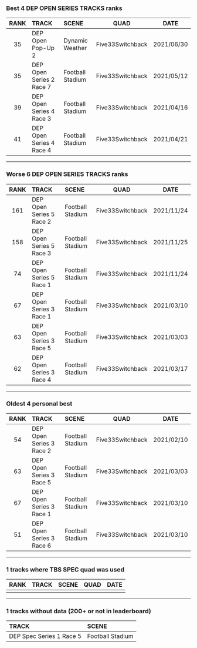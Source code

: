 ### Best 4 DEP OPEN SERIES TRACKS ranks
|RANK|TRACK|SCENE|QUAD|DATE|
|:---:|:---|:---|:---:|:---:|
|35|DEP Open Pop-Up 2|Dynamic Weather|Five33Switchback|2021/06/30|
|35|DEP Open Series 2 Race 7|Football Stadium|Five33Switchback|2021/05/12|
|39|DEP Open Series 4 Race 3|Football Stadium|Five33Switchback|2021/04/16|
|41|DEP Open Series 4 Race 4|Football Stadium|Five33Switchback|2021/04/21|
---
### Worse 6 DEP OPEN SERIES TRACKS ranks
|RANK|TRACK|SCENE|QUAD|DATE|
|:---:|:---|:---|:---:|:---:|
|161|DEP Open Series 5 Race 2|Football Stadium|Five33Switchback|2021/11/24|
|158|DEP Open Series 5 Race 3|Football Stadium|Five33Switchback|2021/11/25|
|74|DEP Open Series 5 Race 1|Football Stadium|Five33Switchback|2021/11/24|
|67|DEP Open Series 3 Race 1|Football Stadium|Five33Switchback|2021/03/10|
|63|DEP Open Series 3 Race 5|Football Stadium|Five33Switchback|2021/03/03|
|62|DEP Open Series 3 Race 4|Football Stadium|Five33Switchback|2021/03/17|
---
### Oldest 4 personal best
|RANK|TRACK|SCENE|QUAD|DATE|
|:---:|:---|:---|:---:|:---:|
|54|DEP Open Series 3 Race 2|Football Stadium|Five33Switchback|2021/02/10|
|63|DEP Open Series 3 Race 5|Football Stadium|Five33Switchback|2021/03/03|
|67|DEP Open Series 3 Race 1|Football Stadium|Five33Switchback|2021/03/10|
|51|DEP Open Series 3 Race 6|Football Stadium|Five33Switchback|2021/03/10|
---
### 1 tracks where TBS SPEC quad was used
|RANK|TRACK|SCENE|QUAD|DATE|
|:---:|:---|:---|:---:|:---:|
||||||
---
### 1 tracks without data (200+ or not in leaderboard)
|TRACK|SCENE|
|:---|:---|
|DEP Spec Series 1 Race 5|Football Stadium|

